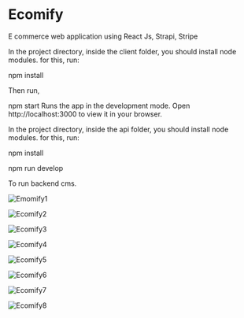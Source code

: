# Ecomify
E commerce web application using React Js, Strapi, Stripe

In the project directory, inside the client folder, you should install node modules. for this,  run:

npm install

Then run,

npm start
Runs the app in the development mode.
Open http://localhost:3000 to view it in your browser.

In the project directory, inside the api folder, you should install node modules. for this, run:

npm install

npm run develop

To run backend cms.

![Emomify1](https://user-images.githubusercontent.com/59603716/229886892-f0c526a1-f6ce-40b6-b19c-6a3b81d412c3.PNG)

![Ecomify2](https://user-images.githubusercontent.com/59603716/229886997-ca2d561d-6ea2-4d1a-95b0-9f7cf76024ae.PNG)

![Ecomify3](https://user-images.githubusercontent.com/59603716/229887340-20ecf144-a888-4226-9f8e-70626632dd36.PNG)

![Ecomify4](https://user-images.githubusercontent.com/59603716/229887460-0f2636e4-c94c-4d34-9549-3f399f33645a.PNG)

![Ecomify5](https://user-images.githubusercontent.com/59603716/229887562-5f2cb03b-292a-47f5-9bc4-7235593ed5f2.PNG)

![Ecomify6](https://user-images.githubusercontent.com/59603716/229887644-9c31480f-7fbe-454f-9c90-61275a3778ae.PNG)

![Ecomify7](https://user-images.githubusercontent.com/59603716/229887700-5397c46b-90a2-4445-a1dc-ed59e81f6887.PNG)

![Ecomify8](https://user-images.githubusercontent.com/59603716/229887741-6a213467-d192-40a0-bc2e-c18c8247496b.PNG)
